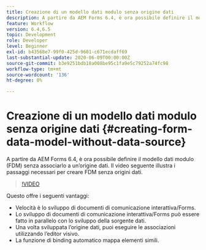 ```yaml
---
title: Creazione di un modello dati modulo senza origine dati
description: A partire da AEM Forms 6.4, è ora possibile definire il modello dati modulo (FDM) senza associarlo a un’origine dati. Il video seguente illustra i passaggi necessari per creare FDM senza origini dati.
feature: Workflow
version: 6.4,6.5
topic: Development
role: Developer
level: Beginner
exl-id: b43568e7-99f0-425d-9601-c671ecdaff69
last-substantial-update: 2020-06-09T00:00:00Z
source-git-commit: b3e9251bdb18a008be95c1fa9e5c79252a74fc98
workflow-type: tm+mt
source-wordcount: '136'
ht-degree: 0%

---
```


# Creazione di un modello dati modulo senza origine dati {#creating-form-data-model-without-data-source}

A partire da AEM Forms 6.4, è ora possibile definire il modello dati modulo (FDM) senza associarlo a un’origine dati. Il video seguente illustra i passaggi necessari per creare FDM senza origini dati.

>[!VIDEO](https://video.tv.adobe.com/v/21414?quality=12&learn=on)

Questo offre i seguenti vantaggi:

* Velocità è lo sviluppo di documenti di comunicazione interattiva/Forms.
* Lo sviluppo di documenti di comunicazione interattiva/Forms può essere fatto in parallelo con lo sviluppo della sorgente dati.
* Una volta sviluppata l’origine dati, puoi eseguire le associazioni utilizzando l’editor visivo.
* La funzione di binding automatico mappa elementi simili.
